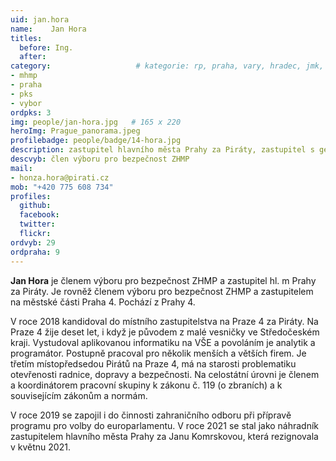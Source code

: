 ```yaml
---
uid: jan.hora
name:    Jan Hora
titles:
  before: Ing. 
  after:
category:                 	# kategorie: rp, praha, vary, hradec, jmk, senat
- mhmp
- praha
- pks
- vybor
ordpks: 3
img: people/jan-hora.jpg   # 165 x 220
heroImg: Prague_panorama.jpeg
profilebadge: people/badge/14-hora.jpg
description: zastupitel hlavního města Prahy za Piráty, zastupitel s gescí bezpečnost
descvyb: člen výboru pro bezpečnost ZHMP
mail:
- honza.hora@pirati.cz
mob: "+420 775 608 734"
profiles:
  github:       
  facebook:  
  twitter: 		  
  flickr:		  
ordvyb: 29
ordpraha: 9
---
```


**Jan Hora** je členem výboru pro bezpečnost ZHMP a zastupitel hl. m Prahy za Piráty. Je rovněž členem výboru pro bezpečnost ZHMP a zastupitelem na městské části Praha 4. Pochází z Prahy 4.

V roce 2018 kandidoval do místního zastupitelstva na Praze 4 za Piráty. Na Praze 4 žije deset let, i když je původem z malé vesničky ve Středočeském kraji. Vystudoval aplikovanou informatiku na VŠE a povoláním je analytik a programátor. Postupně pracoval pro několik menších a větších firem. Je třetím místopředsedou Pirátů na Praze 4, má na starosti problematiku otevřenosti radnice, dopravy a bezpečnosti. Na celostátní úrovni je členem a koordinátorem pracovní skupiny k zákonu č. 119 (o zbraních) a k souvisejícím zákonům a normám. 

V roce 2019 se zapojil i do činnosti zahraničního odboru při přípravě programu pro volby do europarlamentu. V roce 2021 se stal jako náhradník zastupitelem hlavního města Prahy za Janu Komrskovou, která rezignovala v květnu 2021. 

